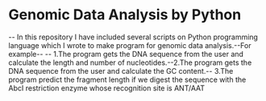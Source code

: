 # Genomic Data Analysis by Python 

-- In this repository I have included several scripts on Python programming language which I wrote to make program for genomic data analysis.--For example--
-- 1.The program gets the DNA sequence  from the user and calculate  the length and number of nucleotides.--2.The program gets the DNA sequence from the user and calculate the GC content.-- 3.The program predict the fragment length if we digest the sequence with the AbcI restriction enzyme whose recognition site is ANT/AAT
